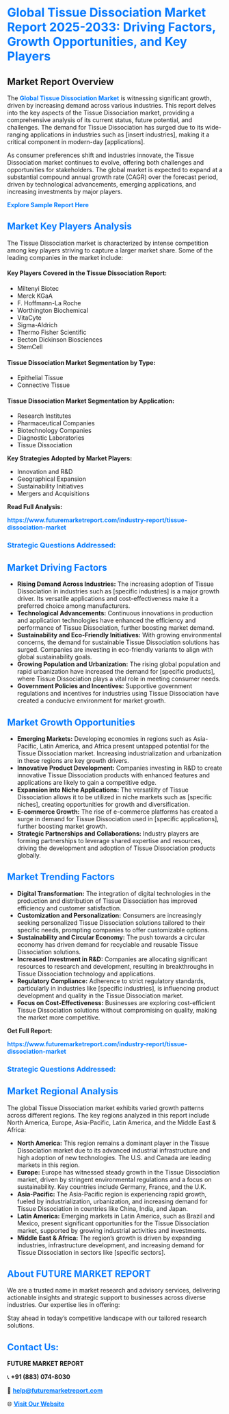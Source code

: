 <h1 style="color: #007BFF;">Global Tissue Dissociation Market Report 2025-2033: Driving Factors, Growth Opportunities, and Key Players</h1>

<section id="overview">
<h2>Market Report Overview</h2>
<p>The <a href="https://www.futuremarketreport.com/industry-report/tissue-dissociation-market" style="color: #007BFF; text-decoration: none;"><strong>Global Tissue Dissociation Market</strong></a> is witnessing significant growth, driven by increasing demand across various industries. This report delves into the key aspects of the Tissue Dissociation market, providing a comprehensive analysis of its current status, future potential, and challenges. The demand for Tissue Dissociation has surged due to its wide-ranging applications in industries such as [insert industries], making it a critical component in modern-day [applications].</p>
<p>As consumer preferences shift and industries innovate, the Tissue Dissociation market continues to evolve, offering both challenges and opportunities for stakeholders. The global market is expected to expand at a substantial compound annual growth rate (CAGR) over the forecast period, driven by technological advancements, emerging applications, and increasing investments by major players.</p>
</section>

<section id="overview">
<p><a href="https://www.futuremarketreport.com/request-sample/reportId=122464" style="color: #007BFF; text-decoration: none;"><strong>Explore Sample Report Here</strong></a></p>
</section>

<section id="key-players">
<h2 style="color: #007BFF;">Market Key Players Analysis</h2>
<p>The Tissue Dissociation market is characterized by intense competition among key players striving to capture a larger market share. Some of the leading companies in the market include:</p>
<h4>Key Players Covered in the Tissue Dissociation Report:</h4>
<ul><li>Miltenyi Biotec</li><li>Merck KGaA</li><li>F. Hoffmann-La Roche</li><li>Worthington Biochemical</li><li>VitaCyte</li><li>Sigma-Aldrich</li><li>Thermo Fisher Scientific</li><li>Becton Dickinson Biosciences</li><li>StemCell</li></ul>
<h4>Tissue Dissociation Market Segmentation by Type:</h4>
<ul><li>Epithelial Tissue</li><li>Connective Tissue</li></ul>

<h4>Tissue Dissociation Market Segmentation by Application:</h4>
<ul><li>Research Institutes</li><li>Pharmaceutical Companies</li><li>Biotechnology Companies</li><li>Diagnostic Laboratories</li><li>Tissue Dissociation</li></ul>
<p><strong>Key Strategies Adopted by Market Players:</strong></p>
<ul>
<li>Innovation and R&D</li>
<li>Geographical Expansion</li>
<li>Sustainability Initiatives</li>
<li>Mergers and Acquisitions</li>
</ul>
</section>

<section>
<p><strong>Read Full Analysis: </strong></p><a href="https://www.futuremarketreport.com/industry-report/tissue-dissociation-market" style="color: #007BFF; text-decoration: none;"><strong>https://www.futuremarketreport.com/industry-report/tissue-dissociation-market</strong></a>
<h3 style="color: #007BFF;">Strategic Questions Addressed:</h3>
</section>

<section id="driving-factors">
<h2 style="color: #007BFF;">Market Driving Factors</h2>
<ul>
<li><strong>Rising Demand Across Industries:</strong> The increasing adoption of Tissue Dissociation in industries such as [specific industries] is a major growth driver. Its versatile applications and cost-effectiveness make it a preferred choice among manufacturers.</li>
<li><strong>Technological Advancements:</strong> Continuous innovations in production and application technologies have enhanced the efficiency and performance of Tissue Dissociation, further boosting market demand.</li>
<li><strong>Sustainability and Eco-Friendly Initiatives:</strong> With growing environmental concerns, the demand for sustainable Tissue Dissociation solutions has surged. Companies are investing in eco-friendly variants to align with global sustainability goals.</li>
<li><strong>Growing Population and Urbanization:</strong> The rising global population and rapid urbanization have increased the demand for [specific products], where Tissue Dissociation plays a vital role in meeting consumer needs.</li>
<li><strong>Government Policies and Incentives:</strong> Supportive government regulations and incentives for industries using Tissue Dissociation have created a conducive environment for market growth.</li>
</ul>
</section>

<section id="growth-opportunities">
<h2 style="color: #007BFF;">Market Growth Opportunities</h2>
<ul>
<li><strong>Emerging Markets:</strong> Developing economies in regions such as Asia-Pacific, Latin America, and Africa present untapped potential for the Tissue Dissociation market. Increasing industrialization and urbanization in these regions are key growth drivers.</li>
<li><strong>Innovative Product Development:</strong> Companies investing in R&D to create innovative Tissue Dissociation products with enhanced features and applications are likely to gain a competitive edge.</li>
<li><strong>Expansion into Niche Applications:</strong> The versatility of Tissue Dissociation allows it to be utilized in niche markets such as [specific niches], creating opportunities for growth and diversification.</li>
<li><strong>E-commerce Growth:</strong> The rise of e-commerce platforms has created a surge in demand for Tissue Dissociation used in [specific applications], further boosting market growth.</li>
<li><strong>Strategic Partnerships and Collaborations:</strong> Industry players are forming partnerships to leverage shared expertise and resources, driving the development and adoption of Tissue Dissociation products globally.</li>
</ul>
</section>

<section id="trending-factors">
<h2 style="color: #007BFF;">Market Trending Factors</h2>
<ul>
<li><strong>Digital Transformation:</strong> The integration of digital technologies in the production and distribution of Tissue Dissociation has improved efficiency and customer satisfaction.</li>
<li><strong>Customization and Personalization:</strong> Consumers are increasingly seeking personalized Tissue Dissociation solutions tailored to their specific needs, prompting companies to offer customizable options.</li>
<li><strong>Sustainability and Circular Economy:</strong> The push towards a circular economy has driven demand for recyclable and reusable Tissue Dissociation solutions.</li>
<li><strong>Increased Investment in R&D:</strong> Companies are allocating significant resources to research and development, resulting in breakthroughs in Tissue Dissociation technology and applications.</li>
<li><strong>Regulatory Compliance:</strong> Adherence to strict regulatory standards, particularly in industries like [specific industries], is influencing product development and quality in the Tissue Dissociation market.</li>
<li><strong>Focus on Cost-Effectiveness:</strong> Businesses are exploring cost-efficient Tissue Dissociation solutions without compromising on quality, making the market more competitive.</li>
</ul>
</section>

<section>
<p><strong>Get Full Report: </strong></p><a href="https://www.futuremarketreport.com/industry-report/tissue-dissociation-market" style="color: #007BFF; text-decoration: none;"><strong>https://www.futuremarketreport.com/industry-report/tissue-dissociation-market</strong></a>
<h3 style="color: #007BFF;">Strategic Questions Addressed:</h3>
</section>


<section id="regional-analysis">
<h2 style="color: #007BFF;">Market Regional Analysis</h2>
<p>The global Tissue Dissociation market exhibits varied growth patterns across different regions. The key regions analyzed in this report include North America, Europe, Asia-Pacific, Latin America, and the Middle East & Africa:</p>
<ul>
<li><strong>North America:</strong> This region remains a dominant player in the Tissue Dissociation market due to its advanced industrial infrastructure and high adoption of new technologies. The U.S. and Canada are leading markets in this region.</li>
<li><strong>Europe:</strong> Europe has witnessed steady growth in the Tissue Dissociation market, driven by stringent environmental regulations and a focus on sustainability. Key countries include Germany, France, and the U.K.</li>
<li><strong>Asia-Pacific:</strong> The Asia-Pacific region is experiencing rapid growth, fueled by industrialization, urbanization, and increasing demand for Tissue Dissociation in countries like China, India, and Japan.</li>
<li><strong>Latin America:</strong> Emerging markets in Latin America, such as Brazil and Mexico, present significant opportunities for the Tissue Dissociation market, supported by growing industrial activities and investments.</li>
<li><strong>Middle East & Africa:</strong> The region’s growth is driven by expanding industries, infrastructure development, and increasing demand for Tissue Dissociation in sectors like [specific sectors].</li>
</ul>
</section>

<footer>
<h2 style="color: #007BFF;">About FUTURE MARKET REPORT</h2>
<p>We are a trusted name in market research and advisory services, delivering actionable insights and strategic support to businesses across diverse industries. Our expertise lies in offering:</p>

<p>Stay ahead in today’s competitive landscape with our tailored research solutions.</p>

<h2 style="color: #007BFF;">Contact Us:</h2>
<p><strong>FUTURE MARKET REPORT</strong></p>
<p>📞 <strong>+91 (883) 074-8030</strong></p>
<p>📧 <strong><a href="mailto:help@futuremarketreport.com" style="color: #007BFF;">help@futuremarketreport.com</a></strong></p>
<p>🌐 <strong><a href="https://www.futuremarketreport.com/" style="color: #007BFF;">Visit Our Website</a></strong></p>
</footer>